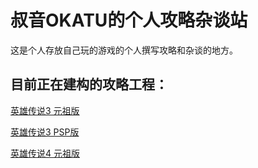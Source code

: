 <h1>
	叔音OKATU的个人攻略杂谈站
</h1>
<p>
	这是个人存放自己玩的游戏的个人撰写攻略和杂谈的地方。
	</p>
	<h2>
	目前正在建构的攻略工程：<br />
</h2>
	<p>
		<a href="https://soukinokatu.github.io/ED-walkthrough/ED3-OLD/ED3OLD.html" target="_blank">英雄传说3 元祖版</a><br />
		</p>
		<p>
			<a href="https://soukinokatu.github.io/ED-walkthrough/ED3-PSP/ED3PSP.html" target="_blank">英雄传说3 PSP版</a>
			</p>
				<p>
			<a href="https://soukinokatu.github.io/ED-walkthrough/ED4-OLD/ED4OLD.html" target="_blank">英雄传说4 元祖版</a>
			</p>
